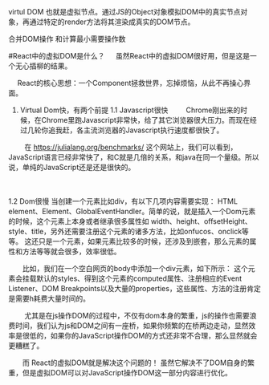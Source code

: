 virtul DOM 也就是虚拟节点。通过JS的Object对象模拟DOM中的真实节点对象，再通过特定的render方法将其渲染成真实的DOM节点。

合并DOM操作 和计算最小需要操作数

#React中的虚拟DOM是什么？
　   虽然React中的虚拟DOM很好用，但是这是一个无心插柳的结果。 　　

　  React的核心思想：一个Component拯救世界，忘掉烦恼，从此不再操心界面。
1. Virtual Dom快，有两个前提
1.1 Javascript很快
　　 Chrome刚出来的时候，在Chrome里跑Javascript非常快，给了其它浏览器很大压力。而现在经过几轮你追我赶，各主流浏览器的Javascript执行速度都很快了。

　　 在 https://julialang.org/benchmarks/ 这个网站上，我们可以看到，JavaScript语言已经非常快了，和C就是几倍的关系，和java在同一个量级。所以说，单纯的JavaScript还是还是很快的。

　　

1.2 Dom很慢
当创建一个元素比如div，有以下几项内容需要实现： HTML element、Element、GlobalEventHandler。简单的说，就是插入一个Dom元素的时候，这个元素上本身或者继承很多属性如 width、height、offsetHeight、style、title，另外还需要注册这个元素的诸多方法，比如onfucos、onclick等等。 这还只是一个元素，如果元素比较多的时候，还涉及到嵌套，那么元素的属性和方法等等就会很多，效率很低。

　　比如，我们在一个空白网页的body中添加一个div元素，如下所示：
这个元素会挂载默认的styles、得到这个元素的computed属性、注册相应的Event Listener、DOM Breakpoints以及大量的properties，这些属性、方法的注册肯定是需要h耗费大量时间的。

　　 尤其是在js操作DOM的过程中，不仅有dom本身的繁重，js的操作也需要浪费时间，我们认为js和DOM之间有一座桥，如果你频繁的在桥两边走动，显然效率是很低的，如果你的JavaScript操作DOM的方式还非常不合理，那么显然就会更糟糕了。 

　　而 React的虚拟DOM就是解决这个问题的！ 虽然它解决不了DOM自身的繁重，但是虚拟DOM可以对JavaScript操作DOM这一部分内容进行优化。